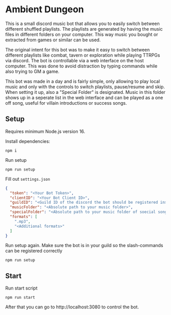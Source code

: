 # Ambient Dungeon

This is a small discord music bot that allows you to easily switch between different shuffled playlists.
The playlists are generated by having the music files in different folders on your computer.
This way music you bought or extracted from games or similar can be used.

The original intent for this bot was to make it easy to switch between different playlists like combat, tavern or exploration
while playing TTRPGs via discord. The bot is controllable via a web interface on the host computer.
This was done to avoid distraction by typing commands while also trying to GM a game.

This bot was made in a day and is fairly simple, only allowing to play local music and only with the controls to switch playlists, pause/resume and skip.
When setting it up, also a "Special Folder" is designated. Music in this folder shows up in a seperate list in the web interface and can be played as a one off song,
useful for villain introductions or success songs.

## Setup

Requires minimum Node.js version 16.

Install dependencies:
```SH
npm i
```

Run setup
```SH
npm run setup
```

Fill out `settings.json`

```JSON
{
  "token": "<Your Bot Token>",
  "clientID": "<Your Bot Client ID>",
  "guildID": "<Guild ID of the discord the bot should be registered in>",
  "musicFolder": "<Absolute path to your music folder>",
  "specialFolder": "<Absolute path to your music folder of soecial songs>",
  "formats": [
    ".mp3",
    "<Additional formats>"
  ]
}
```

Run setup again. Make sure the bot is in your guild so the slash-commands can be registered correctly
```SH
npm run setup
```

## Start

Run start script
```SH
npm run start
```

After that you can go to http://localhost:3080 to control the bot.